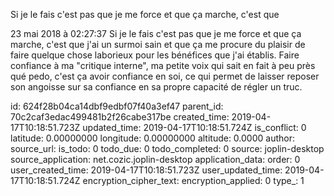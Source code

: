 Si je le fais c\'est pas que je me force et que ça marche, c\'est que

23 mai 2018 à 02:27:37
Si je le fais c\'est pas que je me force et que ça marche, c\'est que
j\'ai un surmoi sain et que ça me procure du plaisir de faire quelque
chose laborieux pour les bénéfices que j\'ai établis. Faire confiance à
ma \"critique interne\", ma petite voix qui sait en fait à peu près qué
pedo, c\'est ça avoir confiance en soi, ce qui permet de laisser reposer
son angoisse sur sa confiance en sa propre capacité de régler un truc.


id: 624f28b04ca14dbf9edbf07f40a3ef47
parent_id: 70c2caf3edac499481b2f26cabe317be
created_time: 2019-04-17T10:18:51.723Z
updated_time: 2019-04-17T10:18:51.724Z
is_conflict: 0
latitude: 0.00000000
longitude: 0.00000000
altitude: 0.0000
author: 
source_url: 
is_todo: 0
todo_due: 0
todo_completed: 0
source: joplin-desktop
source_application: net.cozic.joplin-desktop
application_data: 
order: 0
user_created_time: 2019-04-17T10:18:51.723Z
user_updated_time: 2019-04-17T10:18:51.724Z
encryption_cipher_text: 
encryption_applied: 0
type_: 1